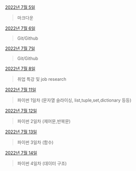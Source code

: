 [2022년 7월 5일](7월/0705/0705.md)

> 마크다운

[2022년 7월 6일](7월/0706/0706.md)

> Git/Github

[2022년 7월 7일](7월/0707/0707.md)

>Git/Github

[2022년 7월 8일](7월/0708/0708.md)

> 취업 특강 및 job research

[2022년 7월 11일](7월/0711/0711.md)

>파이썬 1일차 (문자열 슬라이싱, list,tuple,set,dictionary 등등)

[2022년 7월 12일](7월/0712/0712.md)

>파이썬 2일차 (제어문,반복문)

[2022년 7월 13일](7월/0713/0713.md)

> 파이썬 3일차 (함수)

[2022년 7월 14일](7월/0714/0714.md)

> 파이썬 4일차 (데이터 구조)

